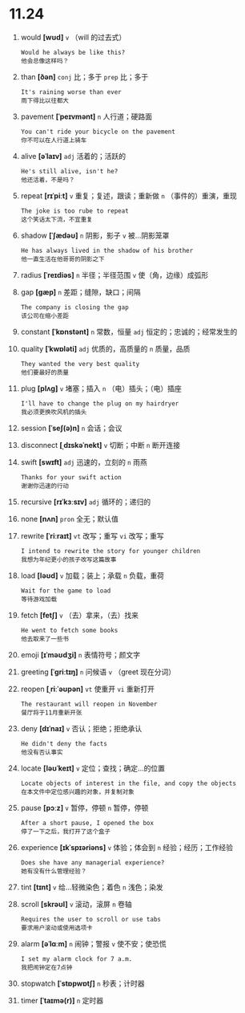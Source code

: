 # 11.24

1. would **[wʊd]** `v` （will 的过去式）

   ```
   Would he always be like this?
   他会总像这样吗？
   ```

2. than **[ðən]** `conj` 比；多于 `prep` 比；多于

   ```
   It's raining worse than ever
   雨下得比以往都大
   ```

3. pavement **[ˈpeɪvmənt]** `n` 人行道；硬路面

   ```
   You can't ride your bicycle on the pavement
   你不可以在人行道上骑车
   ```

4. alive **[əˈlaɪv]** `adj` 活着的；活跃的

   ```
   He's still alive, isn't he?
   他还活着，不是吗？
   ```

5. repeat **[rɪˈpiːt]** `v` 重复；复述，跟读；重新做 `n` （事件的）重演，重现

   ```
   The joke is too rube to repeat
   这个笑话太下流，不宜重复
   ```

6. shadow **[ˈʃædəʊ]** `n` 阴影，影子 `v` 被...阴影笼罩

   ```
   He has always lived in the shadow of his brother
   他一直生活在他哥哥的阴影之下
   ```

7. radius **[ˈreɪdiəs]** `n` 半径；半径范围 `v` 使（角，边缘）成弧形

8. gap **[ɡæp]** `n` 差距；缝隙，缺口；间隔

   ```
   The company is closing the gap
   该公司在缩小差距
   ```

9. constant **[ˈkɒnstənt]** `n` 常数，恒量 `adj` 恒定的；忠诚的；经常发生的

10. quality **[ˈkwɒləti]** `adj` 优质的，高质量的 `n` 质量，品质

    ```
    They wanted the very best quality
    他们要最好的质量
    ```

11. plug **[plʌɡ]** `v` 堵塞；插入 `n` （电）插头；（电）插座

    ```
    I'll have to change the plug on my hairdryer
    我必须更换吹风机的插头
    ```

12. session **[ˈseʃ(ə)n]** `n` 会话；会议

13. disconnect **[ˌdɪskəˈnekt]** `v` 切断；中断 `n` 断开连接

14. swift **[swɪft]** `adj` 迅速的，立刻的 `n` 雨燕

    ```
    Thanks for your swift action
    谢谢你迅速的行动
    ```

15. recursive **[rɪˈkɜːsɪv]** `adj` 循环的；递归的

16. none **[nʌn]** `pron` 全无；默认值

17. rewrite **[ˈriːraɪt]** `vt` 改写；重写 `vi` 改写；重写

    ```
    I intend to rewrite the story for younger children
    我想为年纪更小的孩子改写这篇故事
    ```

18. load **[ləʊd]** `v` 加载；装上；承载 `n` 负载，重荷

    ```
    Wait for the game to load
    等待游戏加载
    ```

19. fetch **[fetʃ]** `v` （去）拿来，（去）找来

    ```
    He went to fetch some books
    他去取来了一些书
    ```

20. emoji **[ɪˈməʊdʒi]** `n` 表情符号；颜文字

21. greeting **[ˈɡriːtɪŋ]** `n` 问候语 `v` （greet 现在分词）

22. reopen **[ˌriːˈəʊpən]** `vt` 使重开 `vi` 重新打开

    ```
    The restaurant will reopen in November
    餐厅将于11月重新开张
    ```

23. deny **[dɪˈnaɪ]** `v` 否认；拒绝；拒绝承认

    ```
    He didn't deny the facts
    他没有否认事实
    ```

24. locate **[ləʊˈkeɪt]** `v` 定位；查找；确定...的位置

    ```
    Locate objects of interest in the file, and copy the objects
    在本文件中定位感兴趣的对象，并复制对象
    ```

25. pause **[pɔːz]** `v` 暂停，停顿 `n` 暂停，停顿

    ```
    After a short pause, I opened the box
    停了一下之后，我打开了这个盒子
    ```

26. experience **[ɪkˈspɪəriəns]** `v` 体验；体会到 `n` 经验；经历；工作经验

    ```
    Does she have any managerial experience?
    她有没有什么管理经验？
    ```

27. tint **[tɪnt]** `v` 给...轻微染色；着色 `n` 浅色；染发

28. scroll **[skrəʊl]** `v` 滚动，滚屏 `n` 卷轴

    ```
    Requires the user to scroll or use tabs
    要求用户滚动或使用选项卡
    ```

29. alarm **[əˈlɑːm]** `n` 闹钟；警报 `v` 使不安；使恐慌

    ```
    I set my alarm clock for 7 a.m.
    我把闹钟定在7点钟
    ```

30. stopwatch **[ˈstɒpwɒtʃ]** `n` 秒表；计时器

31. timer **[ˈtaɪmə(r)]** `n` 定时器
